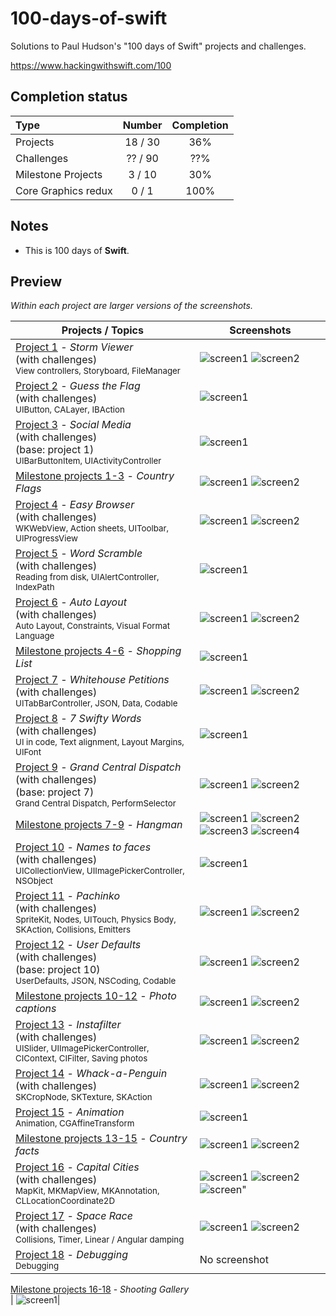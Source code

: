 # 100-days-of-swift

Solutions to Paul Hudson's "100 days of Swift" projects and challenges.

https://www.hackingwithswift.com/100

## Completion status

Type                | Number  | Completion
:---                |  :---:  |   :---:
Projects            |  18 / 30 | 36%
Challenges          | ?? / 90 | ??%
Milestone Projects  | 3 / 10 | 30%
Core Graphics redux |  0 / 1  | 100%

## Notes
- This is 100 days of **Swift**.

## Preview

*Within each project are larger versions of the screenshots.*

Projects / Topics                                                                                                                                                            | Screenshots
---                                                                                                                                                                          |---
[Project 1](Project1) - *Storm Viewer* <br/>(with challenges)                                         <br/><sub> View controllers, Storyboard, FileManager                               </sub> | ![screen1](Project1/screenshots/small/screen01.png) ![screen2](Project1/screenshots/small/screen02.png) |
[Project 2](Project2) - *Guess the Flag* <br/>(with challenges)                                         <br/><sub> UIButton, CALayer, IBAction                                             </sub> | ![screen1](Project2/screenshots/small/screen01.png) |
[Project 3](Project3) - *Social Media* <br/>(with challenges) <br/>(base: project 1)                      <br/><sub> UIBarButtonItem, UIActivityController                                   </sub> | ![screen1](Project3/screenshots/small/screen01.png) |
[Milestone projects 1-3](04-Milestone-Projects1-3) - *Country Flags*                                 <br/><sub>                                                                         </sub> | ![screen1](Milestone-Projects1-3/screenshots/small/screen01.png) ![screen2](04-Milestone-Projects1-3/screenshots/small/screen02.png) |
[Project 4](Project4) - *Easy Browser* <br/>(with challenges)                                         <br/><sub> WKWebView, Action sheets, UIToolbar, UIProgressView                     </sub> | ![screen1](Project4/screenshots/small/screen01.png) ![screen2](Project4/screenshots/small/screen02.png) |
[Project 5](Project5) - *Word Scramble* <br/>(with challenges)                                         <br/><sub> Reading from disk, UIAlertController, IndexPath                         </sub> | ![screen1](Project5/screenshots/small/screen01.png) |
[Project 6](Project6) - *Auto Layout* <br/>(with challenges)                                       <br/><sub> Auto Layout, Constraints, Visual Format Language                        </sub> | ![screen1](Project6/screenshots/small/screen01.png) ![screen2](Project6/screenshots/small/screen02.png) |
[Milestone projects 4-6](08-Milestone-Projects4-6) - *Shopping List*                                 <br/><sub>                                                                         </sub> | ![screen1](Milestone-Projects4-6/screenshots/small/screen01.png) |
[Project 7](Project7) - *Whitehouse Petitions* <br/>(with challenges)                                         <br/><sub> UITabBarController, JSON, Data, Codable                                 </sub> | ![screen1](Project7/screenshots/small/screen01.png) ![screen2](Project7/screenshots/small/screen02.png) |
[Project 8](Project8) - *7 Swifty Words* <br/>(with challenges)                                         <br/><sub> UI in code, Text alignment, Layout Margins, UIFont                      </sub> | ![screen1](Project8/screenshots/small/screen01.png) |
[Project 9](Project9) - *Grand Central Dispatch* <br/>(with challenges) <br/>(base: project 7)                                         <br/><sub> Grand Central Dispatch, PerformSelector                                 </sub> | ![screen1](Project9/screenshots/small/screen01.png) ![screen2](Project9/screenshots/small/screen02.png) |
[Milestone projects 7-9](Milestone-Projects7-9) - *Hangman*                                <br/><sub>                                                                         </sub> | ![screen1](Milestone-Projects7-9/screenshots/small/screen01.png) ![screen2](Milestone-Projects7-9/screenshots/small/screen02.png) ![screen3](12-Milestone-Projects7-9/screenshots/small/screen03.png) ![screen4](Milestone-Projects7-9/screenshots/small/screen04.png) |
[Project 10](Project10) - *Names to faces* <br/>(with challenges)                               <br/><sub> UICollectionView, UIImagePickerController, NSObject                     </sub> | ![screen1](Project10/screenshots/small/screen01.png) |
[Project 11](Project11) - *Pachinko*  <br/>(with challenges)                                      <br/><sub> SpriteKit, Nodes, UITouch, Physics Body, SKAction, Collisions, Emitters </sub> | ![screen1](Project11/screenshots/small/screen01.png) ![screen2](Project11/screenshots/small/screen02.png) |
[Project 12](Project12) - *User Defaults* <br/>(with challenges)  <br/>(base: project 10)                                   <br/><sub> UserDefaults, JSON, NSCoding, Codable                                            </sub> | ![screen1](Project12/screenshots/small/screen01.png) ![screen2](Project12/screenshots/small/screen02.png) |
[Milestone projects 10-12](Milestone-Projects10-12) - *Photo captions*                             <br/><sub>                                                                         </sub> | ![screen1](Milestone-Projects10-12/screenshots/small/screen01.png) ![screen2](Milestone-Projects10-12/screenshots/small/screen02.png) |
[Project 13](Project13) - *Instafilter* <br/>(with challenges)                                       <br/><sub> UISlider, UIImagePickerController, CIContext, CIFilter, Saving photos   </sub> | ![screen1](Project13/screenshots/small/screen01.png) ![screen2](Project13/screenshots/small/screen02.png) |
[Project 14](Project14) - *Whack-a-Penguin* <br/>(with challenges)                                       <br/><sub> SKCropNode, SKTexture, SKAction                                         </sub> | ![screen1](Project14/screenshots/small/screen01.png) ![screen2](Project14/screenshots/small/screen02.png) |
[Project 15](Project15) - *Animation*                                                         <br/><sub> Animation, CGAffineTransform                                            </sub> | ![screen1](Project15/screenshots/small/screen01.png) |
[Milestone projects 13-15](Milestone-Projects13n15) - *Country facts*                             <br/><sub>                                                                         </sub> | ![screen1](Milestone-Projects13n15/screenshots/small/screen01.png) ![screen2](Milestone-Projects13n15/screenshots/small/screen02.png) |
[Project 16](Project16) - *Capital Cities* <br/>(with challenges)                                       <br/><sub> MapKit, MKMapView, MKAnnotation, CLLocationCoordinate2D                  </sub> | ![screen1](Project16/screenshots/small/screen01.png) ![screen2](Project16/screenshots/small/screen02.png) ![screen"](Project16/screenshots/small/screen03.png) |
[Project 17](22-Project17) - *Space Race* <br/>(with challenges)                                       <br/><sub> Collisions, Timer, Linear / Angular damping                             </sub> | ![screen1](Project17/screenshots/small/screen01.png) ![screen2](Project17/screenshots/small/screen02.png) |
[Project 18](Project18) - *Debugging*                                                         <br/><sub> Debugging                                                               </sub> | No screenshot |

[Milestone projects 16-18](Milestone-16-18) - *Shooting Gallery*                             <br/><sub>                                                                         </sub> | ![screen1](Milestone-16-18/screenshots/small/screen01.png)|
